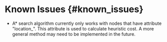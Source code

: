 Known Issues  {#known_issues}
============

* A* search algorithm currently only works with nodes that have attribute "location_". This attribute is used to calculate heuristic cost. A more general method may need to be implemented in the future.
